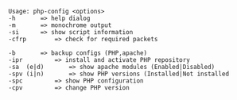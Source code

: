     Usage: php-config <options>    
    -h		 => help dialog 
    -m		 => monochrome output 
    -si		 => show script information 
    -cfrp		 => check for required packets 
 
    -b		 => backup configs (PHP,apache) 
    -ipr		 => install and activate PHP repository 
    -sa  (e|d)       => show apache modules (Enabled|Disabled) 
    -spv (i|n)       => show PHP versions (Installed|Not installed 
    -spc		 => show PHP configuration 
    -cpv		 => change PHP version 

